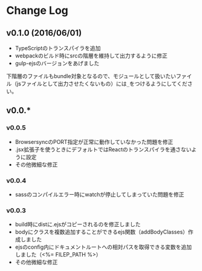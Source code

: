 # Change Log

## v0.1.0 (2016/06/01)

- TypeScriptのトランスパイラを追加
- webpackのビルド時にsrcの階層を維持して出力するように修正
- gulp-ejsのバージョンをあげました

下階層のファイルもbundle対象となるので、モジュールとして扱いたいファイル（jsファイルとして出力させたくないもの）には```_```をつけるようにしてください。


## v0.0.*

### v0.0.5

- BrowsersyncのPORT指定が正常に動作していなかった問題を修正
- .jsx拡張子を使うときにデフォルトではReactのトランスパイラを通さないように設定
- その他微細な修正

### v0.0.4

- sassのコンパイルエラー時にwatchが停止してしまっていた問題を修正

### v0.0.3

- build時にdistに.ejsがコピーされるのを修正しました
- bodyにクラスを複数追加することができるejs関数（addBodyClasses）作成しました
- ejsのconfig内にドキュメントルートへの相対パスを取得できる変数を追加しました（<%= FILEP_PATH %>）
- その他微細な修正
